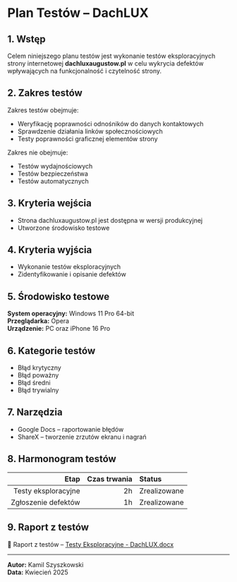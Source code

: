 # Plan Testów – DachLUX

## 1. Wstęp
Celem niniejszego planu testów jest wykonanie testów eksploracyjnych strony internetowej **dachluxaugustow.pl** w celu wykrycia defektów wpływających na funkcjonalność i czytelność strony.

## 2. Zakres testów
Zakres testów obejmuje:
- Weryfikację poprawności odnośników do danych kontaktowych
- Sprawdzenie działania linków społecznościowych
- Testy poprawności graficznej elementów strony

Zakres nie obejmuje:
- Testów wydajnościowych
- Testów bezpieczeństwa
- Testów automatycznych

## 3. Kryteria wejścia
- Strona dachluxaugustow.pl jest dostępna w wersji produkcyjnej
- Utworzone środowisko testowe

## 4. Kryteria wyjścia
- Wykonanie testów eksploracyjnych
- Zidentyfikowanie i opisanie defektów

## 5. Środowisko testowe
**System operacyjny:** Windows 11 Pro 64-bit  
**Przeglądarka:** Opera  
**Urządzenie:** PC oraz iPhone 16 Pro

## 6. Kategorie testów
- Błąd krytyczny
- Błąd poważny
- Błąd średni
- Błąd trywialny

## 7. Narzędzia
- Google Docs – raportowanie błędów
- ShareX – tworzenie zrzutów ekranu i nagrań

## 8. Harmonogram testów

| Etap                 | Czas trwania | Status      |
|---------------------:|------------:|:------------|
| Testy eksploracyjne  | 2h          | Zrealizowane |
| Zgłoszenie defektów  | 1h          | Zrealizowane |

## 9. Raport z testów

📄 Raport z testów – [Testy Eksploracyjne - DachLUX.docx](./TestyEksploracyjne_DachLUX.docx)

---

**Autor:** Kamil Szyszkowski  
**Data:** Kwiecień 2025
